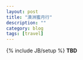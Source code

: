 ```yaml
---
layout: post
title: "澳洲蜜月行"
description: ""
category: blog
tags: [travel]
---
```

{% include JB/setup %}
**TBD**
